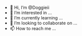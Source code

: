 - 👋 Hi, I’m @Doggieii
- 👀 I’m interested in ...
- 🌱 I’m currently learning ...
- 💞️ I’m looking to collaborate on ...
- 📫 How to reach me ...

<!---
Doggieii/Doggieii is a ✨ special ✨ repository because its `README.md` (this file) appears on your GitHub profile.
You can click the Preview link to take a look at your changes.
--->

